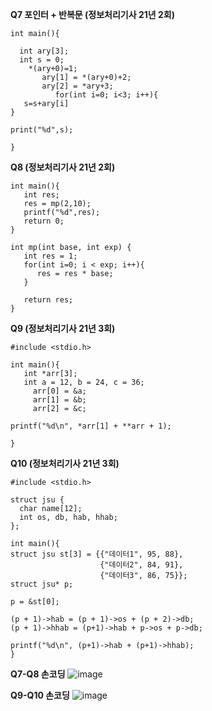 **Q7 포인터 + 반복문 (정보처리기사 21년 2회)**
````
int main(){

  int ary[3];
  int s = 0;
    *(ary+0)=1;
       ary[1] = *(ary+0)+2;
       ary[2] = *ary+3;
          for(int i=0; i<3; i++){
   s=s+ary[i]
}

print("%d",s);

}
````
**Q8 (정보처리기사 21년 2회)**
````
int main(){
   int res;
   res = mp(2,10);
   printf("%d",res);
   return 0;
}

int mp(int base, int exp) {
   int res = 1;
   for(int i=0; i < exp; i++){
      res = res * base;
   }
   
   return res;
}
````
**Q9 (정보처리기사 21년 3회)**
````
#include <stdio.h>
 
int main(){
   int *arr[3];
   int a = 12, b = 24, c = 36;
     arr[0] = &a;
     arr[1] = &b;
     arr[2] = &c;
 
printf("%d\n", *arr[1] + **arr + 1);
 
}
````

**Q10 (정보처리기사 21년 3회)**
````
#include <stdio.h>
 
struct jsu {
  char name[12];
  int os, db, hab, hhab;
};
 
int main(){
struct jsu st[3] = {{"데이터1", 95, 88}, 
                    {"데이터2", 84, 91}, 
                    {"데이터3", 86, 75}};
struct jsu* p;
 
p = &st[0];
 
(p + 1)->hab = (p + 1)->os + (p + 2)->db;
(p + 1)->hhab = (p+1)->hab + p->os + p->db;
 
printf("%d\n", (p+1)->hab + (p+1)->hhab);
}
````

**Q7-Q8 손코딩**
![image](https://github.com/honghyoeun/C/assets/77725041/2ad0a5d6-a2ba-43f7-b56e-496a755e5586)

**Q9-Q10 손코딩**
![image](https://github.com/honghyoeun/C/assets/77725041/afe14c4e-1b4e-4063-b9d6-d5758d86a672)
